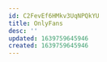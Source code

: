 ```yaml
---
id: C2FevEf6HMkv3UqNPQkYU
title: OnlyFans
desc: ''
updated: 1639759645946
created: 1639759645946
---
```


